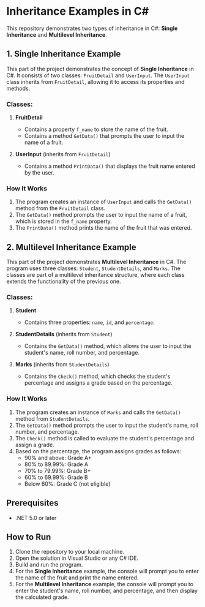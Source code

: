# Inheritance Examples in C#

This repository demonstrates two types of inheritance in C#: **Single Inheritance** and **Multilevel Inheritance**.

## 1. Single Inheritance Example

This part of the project demonstrates the concept of **Single Inheritance** in C#. It consists of two classes: `FruitDetail` and `UserInput`. The `UserInput` class inherits from `FruitDetail`, allowing it to access its properties and methods.

### Classes:
1. **FruitDetail**
   - Contains a property `f_name` to store the name of the fruit.
   - Contains a method `GetData()` that prompts the user to input the name of a fruit.

2. **UserInput** (inherits from `FruitDetail`)
   - Contains a method `PrintData()` that displays the fruit name entered by the user.

### How It Works
1. The program creates an instance of `UserInput` and calls the `GetData()` method from the `FruitDetail` class.
2. The `GetData()` method prompts the user to input the name of a fruit, which is stored in the `f_name` property.
3. The `PrintData()` method prints the name of the fruit that was entered.


## 2. Multilevel Inheritance Example

This part of the project demonstrates **Multilevel Inheritance** in C#. The program uses three classes: `Student`, `StudentDetails`, and `Marks`. The classes are part of a multilevel inheritance structure, where each class extends the functionality of the previous one.

### Classes:
1. **Student**
   - Contains three properties: `name`, `id`, and `percentage`.
   
2. **StudentDetails** (inherits from `Student`)
   - Contains the `GetData()` method, which allows the user to input the student's name, roll number, and percentage.

3. **Marks** (inherits from `StudentDetails`)
   - Contains the `Check()` method, which checks the student's percentage and assigns a grade based on the percentage.

### How It Works
1. The program creates an instance of `Marks` and calls the `GetData()` method from `StudentDetails`.
2. The `GetData()` method prompts the user to input the student's name, roll number, and percentage.
3. The `Check()` method is called to evaluate the student's percentage and assign a grade.
4. Based on the percentage, the program assigns grades as follows:
   - 90% and above: Grade A+
   - 80% to 89.99%: Grade A
   - 70% to 79.99%: Grade B+
   - 60% to 69.99%: Grade B
   - Below 60%: Grade C (not eligible)


## Prerequisites

- .NET 5.0 or later

## How to Run

1. Clone the repository to your local machine.
2. Open the solution in Visual Studio or any C# IDE.
3. Build and run the program.
4. For the **Single Inheritance** example, the console will prompt you to enter the name of the fruit and print the name entered.
5. For the **Multilevel Inheritance** example, the console will prompt you to enter the student's name, roll number, and percentage, and then display the calculated grade.
